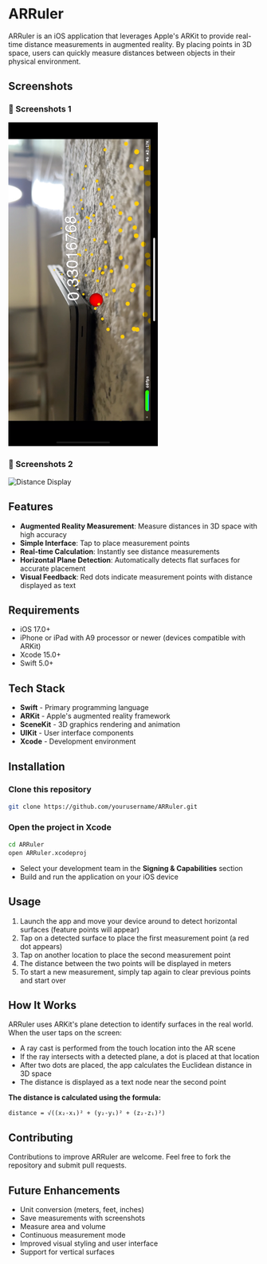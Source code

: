 
# ARRuler

ARRuler is an iOS application that leverages Apple's ARKit to provide real-time distance measurements in augmented reality. By placing points in 3D space, users can quickly measure distances between objects in their physical environment.

## Screenshots

### 📏 Screenshots 1
<img src="1.PNG" alt="Measuring View" width="300"/>

### 📐 Screenshots 2
![Distance Display](2.PNG)

## Features

- **Augmented Reality Measurement**: Measure distances in 3D space with high accuracy  
- **Simple Interface**: Tap to place measurement points  
- **Real-time Calculation**: Instantly see distance measurements  
- **Horizontal Plane Detection**: Automatically detects flat surfaces for accurate placement  
- **Visual Feedback**: Red dots indicate measurement points with distance displayed as text  

## Requirements

- iOS 17.0+  
- iPhone or iPad with A9 processor or newer (devices compatible with ARKit)  
- Xcode 15.0+  
- Swift 5.0+  

## Tech Stack

- **Swift** - Primary programming language  
- **ARKit** - Apple's augmented reality framework  
- **SceneKit** - 3D graphics rendering and animation  
- **UIKit** - User interface components  
- **Xcode** - Development environment  

## Installation

### Clone this repository
```bash
git clone https://github.com/yourusername/ARRuler.git
```

### Open the project in Xcode
```bash
cd ARRuler
open ARRuler.xcodeproj
```

- Select your development team in the **Signing & Capabilities** section  
- Build and run the application on your iOS device  

## Usage

1. Launch the app and move your device around to detect horizontal surfaces (feature points will appear)  
2. Tap on a detected surface to place the first measurement point (a red dot appears)  
3. Tap on another location to place the second measurement point  
4. The distance between the two points will be displayed in meters  
5. To start a new measurement, simply tap again to clear previous points and start over  

## How It Works

ARRuler uses ARKit's plane detection to identify surfaces in the real world. When the user taps on the screen:

- A ray cast is performed from the touch location into the AR scene  
- If the ray intersects with a detected plane, a dot is placed at that location  
- After two dots are placed, the app calculates the Euclidean distance in 3D space  
- The distance is displayed as a text node near the second point  

**The distance is calculated using the formula:**
```
distance = √((x₂-x₁)² + (y₂-y₁)² + (z₂-z₁)²)
```

## Contributing

Contributions to improve ARRuler are welcome. Feel free to fork the repository and submit pull requests.

## Future Enhancements

- Unit conversion (meters, feet, inches)  
- Save measurements with screenshots  
- Measure area and volume  
- Continuous measurement mode  
- Improved visual styling and user interface  
- Support for vertical surfaces  
